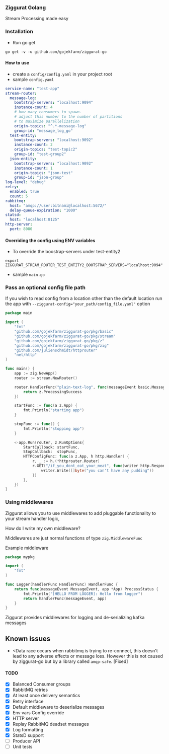 ### Ziggurat Golang
Stream Processing made easy

### Installation

- Run go get
```shell script
go get -v -u github.com/gojekfarm/ziggurat-go                                                                                                                                                       
```

#### How to use
- create a `config/config.yaml` in your project root
- sample `config.yaml`
```yaml
service-name: "test-app"
stream-router:
  message-log:
    bootstrap-servers: "localhost:9094"
    instance-count: 4
    # how many consumers to spawn.
    # adjust this number to the number of partitions
    # to maximize parallelization
    origin-topics: "^.*-message-log"
    group-id: "message_log_go"
  test-entity:
    bootstrap-servers: "localhost:9092"
    instance-count: 2
    origin-topics: "test-topic2"
    group-id: "test-group2"
  json-entity:
    bootstrap-servers: "localhost:9092"
    instance-count: 1
    origin-topics: "json-test"
    group-id: "json-group"
log-level: "debug"
retry:
  enabled: true
  count: 5
rabbitmq:
  host: "amqp://user:bitnami@localhost:5672/"
  delay-queue-expiration: "1000"
statsd:
  host: "localhost:8125"
http-server:
  port: 8080
```
#### Overriding the config using ENV variables
- To override the boostrap-servers under test-entity2
```shell script
export ZIGGURAT_STREAM_ROUTER_TEST_ENTITY2_BOOTSTRAP_SERVERS="localhost:9094"
```


- sample `main.go`
### Pass an optional config file path
If you wish to read config from a location other than the default location run the app with `--ziggurat-config="your_path/config_file.yaml"` option

```go
package main

import (
	"fmt"
	"github.com/gojekfarm/ziggurat-go/pkg/basic"
	"github.com/gojekfarm/ziggurat-go/pkg/stream"
	"github.com/gojekfarm/ziggurat-go/pkg/z"
	"github.com/gojekfarm/ziggurat-go/pkg/zig"
	"github.com/julienschmidt/httprouter"
	"net/http"
)

func main() {
	app := zig.NewApp()
	router := stream.NewRouter()

	router.HandlerFunc("plain-text-log", func(messageEvent basic.MessageEvent, app z.App) z.ProcessStatus {
		return z.ProcessingSuccess
	})

	startFunc := func(a z.App) {
		fmt.Println("starting app")
	}

	stopFunc := func() {
		fmt.Println("stopping app")
	}

	<-app.Run(router, z.RunOptions{
		StartCallback: startFunc,
		StopCallback:  stopFunc,
		HTTPConfigFunc: func(a z.App, h http.Handler) {
			r, _ := h.(*httprouter.Router)
			r.GET("/if_you_dont_eat_your_meat", func(writer http.ResponseWriter, request *http.Request, params httprouter.Params) {
				writer.Write([]byte("you can't have any pudding"))
			})
		},
	})
}
```

### Using middlewares
Ziggurat allows you to use middlewares to add pluggable functionality to your stream handler logic,

How do I write my own middleware? 

Middlewares are just normal functions of type `zig.MiddlewareFunc` 

Example middleware

```go
package mypkg

import (
	"fmt"
)

func Logger(handlerFunc HandlerFunc) HandlerFunc {
	return func(messageEvent MessageEvent, app *App) ProcessStatus {
		fmt.Println("[HELLO FROM LOGGER]: Hello from logger")
		return handlerFunc(messageEvent, app)
	}
}
```
Ziggurat provides  middlewares for logging and de-serializing kafka messages

## Known issues
- <Data race occurs when rabbitmq is trying to re-connect, this doesn't lead to any adverse effects or message loss.
However this is not caused by ziggurat-go but by a library called `amqp-safe`. [Fixed]


#### TODO
- [x] Balanced Consumer groups
- [x] RabbitMQ retries
- [x] At least once delivery semantics
- [x] Retry interface
- [x] Default middleware to deserialize messages
- [x] Env vars Config override
- [x] HTTP server
- [x] Replay RabbitMQ deadset messages
- [x] Log formatting
- [x] StatsD support
- [ ] Producer API
- [ ] Unit tests
